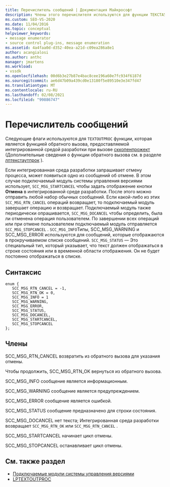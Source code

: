 ```yaml
---
title: Перечислитель сообщений | Документация Майкрософт
description: Члены этого перечислителя используются для функции ТЕКСТАУТПРОК, которая является функцией обратного вызова, предоставляемой интегрированной средой разработки при вызове Сккопенпрожект.
ms.custom: SEO-VS-2020
ms.date: 11/04/2016
ms.topic: conceptual
helpviewer_keywords:
- message enumerator
- source control plug-ins, message enumeration
ms.assetid: 4a4faa0d-d352-40ea-a21d-c09ea286a8e1
author: acangialosi
ms.author: anthc
manager: jmartens
ms.workload:
- vssdk
ms.openlocfilehash: 00d6b3e27b87e4bac8cee196a60e7fc934f6187d
ms.sourcegitcommit: ae6d47b09a439cd0e13180f5e89510e3e347fd47
ms.translationtype: MT
ms.contentlocale: ru-RU
ms.lasthandoff: 02/08/2021
ms.locfileid: "99886747"
---
```

# <a name="message-enumerator"></a>Перечислитель сообщений
Следующие флаги используются для `TEXTOUTPROC` функции, которая является функцией обратного вызова, предоставляемой интегрированной средой разработки при вызове [сккопенпрожект](../extensibility/sccopenproject-function.md) (Дополнительные сведения о функции обратного вызова см. в разделе [лптекстаутпрок](../extensibility/lptextoutproc.md) ).

 Если интегрированная среда разработки запрашивает отмену процесса, может появиться одно из сообщений об отмене. В этом случае подключаемый модуль системы управления версиями использует, `SCC_MSG_STARTCANCEL` чтобы задать отображение кнопки **Отмена** в интегрированной среде разработки. После этого можно отправить любой набор обычных сообщений. Если какой-либо из этих `SCC_MSG_RTN_CANCEL` операций возвращает, то подключаемый модуль завершает операцию и возвращает. Подключаемый модуль также периодически опрашивается, `SCC_MSG_DOCANCEL` чтобы определить, была ли отменена операция пользователем. По завершении всех операций или при отмене пользователем подключаемый модуль отправляется `SCC_MSG_STOPCANCEL` . `SCC_MSG_INFO`Типы, SCC_MSG_WARNING и SCC_MSG_ERROR используются для сообщений, которые отображаются в прокручиваемом списке сообщений. `SCC_MSG_STATUS` — Это специальный тип, который указывает, что текст должен отображаться в строке состояния или в временной области отображения. Он не будет постоянно отображаться в списке.

## <a name="syntax"></a>Синтаксис

```
enum { 
   SCC_MSG_RTN_CANCEL = -1, 
   SCC_MSG_RTN_OK = 0, 
   SCC_MSG_INFO = 1 
   SCC_MSG_WARNING, 
   SCC_MSG_ERROR, 
   SCC_MSG_STATUS, 
   SCC_MSG_DOCANCEL, 
   SCC_MSG_STARTCANCEL, 
   SCC_MSG_STOPCANCEL 
};
```

## <a name="members"></a>Члены
 SCC_MSG_RTN_CANCEL возвратить из обратного вызова для указания отмены.

 Чтобы продолжить, SCC_MSG_RTN_OK вернуться из обратного вызова.

 SCC_MSG_INFO сообщение является информационным.

 SCC_MSG_WARNING сообщение является предупреждением.

 SCC_MSG_ERROR сообщение является ошибкой.

 SCC_MSG_STATUS сообщение предназначено для строки состояния.

 SCC_MSG_DOCANCEL нет текста; Интегрированная среда разработки возвращает `SCC_MSG_RTN_OK` или `SCC_MSG_RTN_CANCEL` .

 SCC_MSG_STARTCANCEL начинает цикл отмены.

 SCC_MSG_STOPCANCEL останавливает цикл отмены.

## <a name="see-also"></a>См. также раздел
- [Подключаемые модули системы управления версиями](../extensibility/source-control-plug-ins.md)
- [LPTEXTOUTPROC](../extensibility/lptextoutproc.md)
